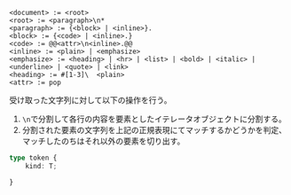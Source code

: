 ```
<document> := <root>
<root> := <paragraph>\n*
<paragraph> := {<block> | <inline>}.
<block> := {<code> | <inline>.}
<code> := @@<attr>\n<inline>.@@
<inline> := <plain> | <emphasize>
<emphasize> := <heading> | <hr> | <list> | <bold> | <italic> | <underline> | <quote> | <link>
<heading> := #[1-3]\  <plain>
<attr> := pop
```
受け取った文字列に対して以下の操作を行う。

1. `\n`で分割して各行の内容を要素としたイテレータオブジェクトに分割する。
2. 分割された要素の文字列を上記の正規表現にてマッチするかどうかを判定、マッチしたのちはそれ以外の要素を切り出す。


```ts
type token {
	kind: T;

}
```
